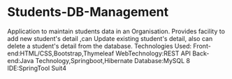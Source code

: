 # Students-DB-Management
Application to maintain students data in an Organisation. 
Provides facility to add new student's detail ,can Update existing student's detail, also can delete a student's detail from the database. 
Technologies Used:
Front-end:HTML/CSS,Bootstrap,Thymeleaf
WebTechnology:REST API
Back-end:Java Technology,Springboot,Hibernate
Database:MySQL 8
IDE:SpringTool Suit4


